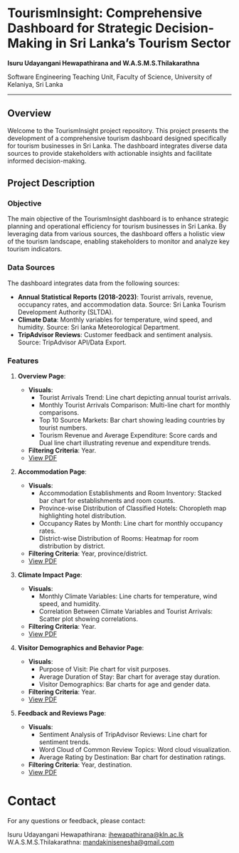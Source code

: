 # TourismInsight: Comprehensive Dashboard for Strategic Decision-Making in Sri Lanka’s Tourism Sector

**Isuru Udayangani Hewapathirana and W.A.S.M.S.Thilakarathna**

Software Engineering Teaching Unit, Faculty of Science, University of Kelaniya, Sri Lanka

---

## Overview

Welcome to the TourismInsight project repository. This project presents the development of a comprehensive tourism dashboard designed specifically for tourism businesses in Sri Lanka. The dashboard integrates diverse data sources to provide stakeholders with actionable insights and facilitate informed decision-making.

## Project Description

### Objective

The main objective of the TourismInsight dashboard is to enhance strategic planning and operational efficiency for tourism businesses in Sri Lanka. By leveraging data from various sources, the dashboard offers a holistic view of the tourism landscape, enabling stakeholders to monitor and analyze key tourism indicators.

### Data Sources

The dashboard integrates data from the following sources:
- **Annual Statistical Reports (2018-2023)**: Tourist arrivals, revenue, occupancy rates, and accommodation data. Source: Sri Lanka Tourism Development Authority (SLTDA).
- **Climate Data**: Monthly variables for temperature, wind speed, and humidity. Source: Sri lanka Meteorological Department.
- **TripAdvisor Reviews**: Customer feedback and sentiment analysis. Source: TripAdvisor API/Data Export.

### Features

1. **Overview Page**:
   - **Visuals**:
     - Tourist Arrivals Trend: Line chart depicting annual tourist arrivals.
     - Monthly Tourist Arrivals Comparison: Multi-line chart for monthly comparisons.
     - Top 10 Source Markets: Bar chart showing leading countries by tourist numbers.
     - Tourism Revenue and Average Expenditure: Score cards and Dual line chart illustrating revenue and expenditure trends.
   - **Filtering Criteria**: Year.
   - [View PDF](docs/Overview.pdf)

2. **Accommodation Page**:
   - **Visuals**:
     - Accommodation Establishments and Room Inventory: Stacked bar chart for establishments and room counts.
     - Province-wise Distribution of Classified Hotels: Choropleth map highlighting hotel distribution.
     - Occupancy Rates by Month: Line chart for monthly occupancy rates.
     - District-wise Distribution of Rooms: Heatmap for room distribution by district.
   - **Filtering Criteria**: Year, province/district.
   - [View PDF](docs/Accommodation.pdf)

3. **Climate Impact Page**:
   - **Visuals**:
     - Monthly Climate Variables: Line charts for temperature, wind speed, and humidity.
     - Correlation Between Climate Variables and Tourist Arrivals: Scatter plot showing correlations.
   - **Filtering Criteria**: Year.
   - [View PDF](docs/ClimateImpact.pdf)

4. **Visitor Demographics and Behavior Page**:
   - **Visuals**:
     - Purpose of Visit: Pie chart for visit purposes.
     - Average Duration of Stay: Bar chart for average stay duration.
     - Visitor Demographics: Bar charts for age and gender data.
   - **Filtering Criteria**: Year.
   - [View PDF](docs/VisitorDemographics.pdf)

5. **Feedback and Reviews Page**:
   - **Visuals**:
     - Sentiment Analysis of TripAdvisor Reviews: Line chart for sentiment trends.
     - Word Cloud of Common Review Topics: Word cloud visualization.
     - Average Rating by Destination: Bar chart for destination ratings.
   - **Filtering Criteria**: Year, destination.
   - [View PDF](docs/FeedbackReviews.pdf)

# Contact

For any questions or feedback, please contact:

Isuru Udayangani Hewapathirana: ihewapathirana@kln.ac.lk
W.A.S.M.S.Thilakarathna: mandakinisenesha@gmail.com


